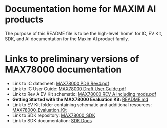 # Documentation home for MAXIM AI products
The purpose of this README file is to be the high-level 'home' for IC, EV Kit, SDK, and AI documentation for the Maxim AI product family.

# Links to preliminary versions of MAX78000 documentation
  * Link to IC datasheet: [MAX78000 PDS Rev4.pdf](./MAX78000/MAX78000%20PDS%20Rev4.pdf)
  * Link to IC User Guide: [MAX78000 Draft User Guide.pdf](./MAX78000/MAX78000%20User%20Guide.pdf)
  * Link to Rev A EV Kit schematic: [MAX78000 REV A including mods.pdf](./MAX78000_Evaluation_Kit/MAX78000%20REV%20A%20including%20mods.pdf)
  * **Getting Started with the MAX78000 Evaluation Kit:** [README.md](./MAX78000_Evaluation_Kit/README.md)
  * Link to EV Kit folder containing schematic and additional resources: [MAX78000_Evaluation_Kit](./MAX78000_Evaluation_Kit)
  * Link to SDK repository: [MAX78000_SDK](https://github.com/MaximIntegratedAI/MAX78000_SDK)
  * Link to SDK documentation: [SDK Docs](https://github.com/MaximIntegratedAI/MAX78000_SDK/blob/master/Libraries/PeriphDrivers/Documentation/MAX78000/index.html)

